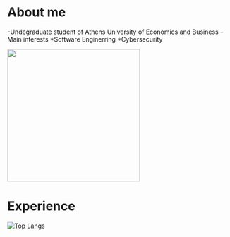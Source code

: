 About me
========
-Undegraduate student of Athens University of Economics and Business
-Main interests
  *Software Enginerring
  *Cybersecurity

<img id = "simple_gif" src="https://media.giphy.com/media/qgQUggAC3Pfv687qPC/giphy.gif" width="300" height="300" float= right/>


Experience
==========
[![Top Langs](https://github-readme-stats.vercel.app/api/top-langs/?username=alexegiev&langs_count=5&theme=tokyonight)](https://github.com/anuraghazra/github-readme-stats)



<style>
  #simple_gif{
    position = relative;
    right = 10px;  
  } 
</style>
